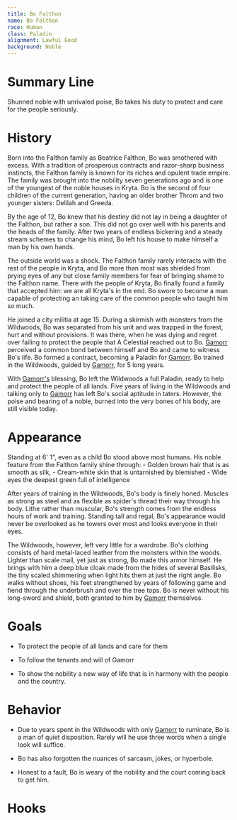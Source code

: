 ```yaml
---
title: Bo Falthon
name: Bo Falthon
race: Human
class: Paladin
alignment: Lawful Good
background: Noble
---
```




# Summary Line

Shunned noble with unrivaled poise, Bo takes his duty to protect and care for the people seriously.

# History

Born into the Falthon family as Beatrice Falthon, Bo was smothered with excess. With a tradition of prosperous contracts and razor-sharp business instincts, the Falthon family is known for its riches and opulent trade empire. The family was brought into the nobility seven generations ago and is one of the youngest of the noble houses in Kryta. Bo is the second of four children of the current generation, having an older brother Throm and two younger sisters: Delilah and Greeda.

By the age of 12, Bo knew that his destiny did not lay in being a daughter of the Falthon, but rather a son. This did not go over well with his parents and the heads of the family. After two years of endless bickering and a steady stream schemes to change his mind, Bo left his house to make himself a man by his own hands. 

The outside world was a shock. The Falthon family rarely interacts with the rest of the people in Kryta, and Bo more than most was shielded from prying eyes of any but close family members for fear of bringing shame to the Falthon name. There with the people of Kryta, Bo finally found a family that accepted him: we are all Kryta's in the end. Bo swore to become a man capable of protecting an taking care of the common people who taught him so much.

He joined a city militia at age 15. During a skirmish with monsters from the Wildwoods, Bo was separated from his unit and was trapped in the forest, hurt and without provisions. It was there, when he was dying and regret over failing to protect the people that A Celestial reached out to Bo. [Gamorr](../setting-world/celestials.md) perceived a common bond between himself and Bo and came to witness Bo's life. Bo formed a contract, becoming a Paladin for [Gamorr](../setting-world/celestials.md). Bo trained in the Wildwoods, guided by [Gamorr](../setting-world/celestials.md), for 5 long years.

With [Gamorr's](../setting-world/celestials.md) blessing, Bo left the Wildwoods a full Paladin, ready to help and protect the people of all lands. Five years of living in the Wildwoods and talking only to [Gamorr](../setting-world/celestials.md) has left Bo's social aptitude in taters. However, the poise and bearing of a noble, burned into the very bones of his body, are still visible today.

# Appearance

Standing at 6' 1", even as a child Bo stood above most humans. His noble feature from the Falthon family shine through: 
	- Golden brown hair that is as smooth as silk,
	- Cream-white skin that is untarnished by blemished
	- Wide eyes the deepest green full of intelligence
	
After years of training in the Wildwoods, Bo's body is finely honed. Muscles as strong as steel and as flexible as spider's thread their way through his body. Lithe rather than muscular, Bo's strength comes from the endless hours of work and training. Standing tall and regal, Bo's appearance would never be overlooked as he towers over most and looks everyone in their eyes.

The Wildwoods, however, left very little for a wardrobe. Bo's clothing consists of hard metal-laced leather from the monsters within the woods. Lighter than scale mail, yet just as strong, Bo made this armor himself. He brings with him a deep blue cloak made from the hides of several Basilisks, the tiny scaled shimmering when light hits them at just the right angle. Bo walks without shoes, his feet strengthened by years of following game and fiend through the underbrush and over the tree tops. Bo is never without his long-sword and shield, both granted to him by [Gamorr](../setting-world/celestials.md) themselves.

# Goals

- To protect the people of all lands and care for them

- To follow the tenants and will of Gamorr

- To show the nobility a new way of life that is in harmony with the people and the country.

# Behavior

- Due to years spent in the Wildwoods with only [Gamorr](../setting-world/celestials.md) to ruminate, Bo is a man of quiet disposition. Rarely will he use three words when a single look will suffice. 

- Bo has also forgotten the nuances of sarcasm, jokes, or hyperbole. 

- Honest to a fault, Bo is weary of the nobility and the court coming back to get him. 

# Hooks


<!--  LocalWords:  Falthon Bo Kryta Throm Greeda Gamorr Wildwoods
 -->

